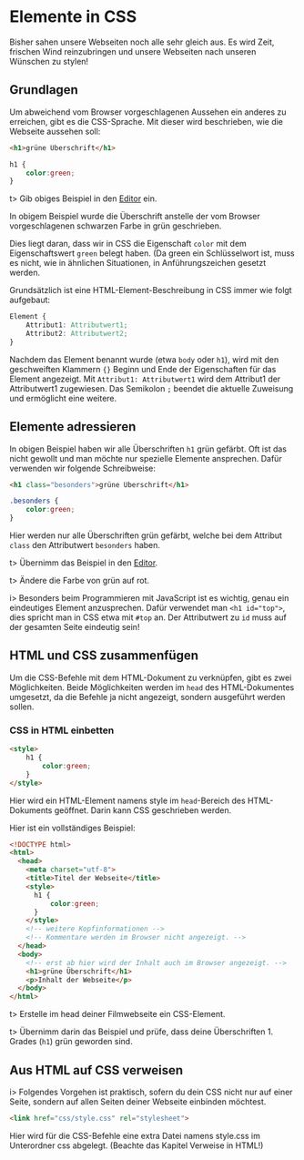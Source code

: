 # Elemente in CSS

Bisher sahen unsere Webseiten noch alle sehr gleich aus. Es wird Zeit, frischen Wind reinzubringen und unsere Webseiten nach unseren Wünschen zu stylen!

## Grundlagen

Um abweichend vom Browser vorgeschlagenen Aussehen ein anderes zu erreichen, gibt es die CSS-Sprache. Mit dieser wird beschrieben, wie die Webseite aussehen soll:

```html
<h1>grüne Überschrift</h1>
```

```css
h1 {
	color:green;
}
```

t> Gib obiges Beispiel in den [Editor](https://eule27.de/t/C8Z8F) ein.					

In obigem Beispiel wurde die Überschrift anstelle der vom Browser vorgeschlagenen schwarzen Farbe in grün geschrieben.

Dies liegt daran, dass wir in CSS die Eigenschaft `color` mit dem Eigenschaftswert `green` belegt haben. (Da green ein Schlüsselwort ist, muss es nicht, wie in ähnlichen Situationen, in Anführungszeichen gesetzt werden.

Grundsätzlich ist eine HTML-Element-Beschreibung in CSS immer wie folgt aufgebaut:

```css
Element {
	Attribut1: Attributwert1; 
	Attribut2: Attributwert2;
}
```

Nachdem das Element benannt wurde (etwa `body` oder `h1`), wird mit den geschweiften Klammern `{}` Beginn und Ende der Eigenschaften für das Element angezeigt. Mit `Attribut1: Attributwert1` wird dem Attribut1 der Attributwert1 zugewiesen. Das Semikolon `;` beendet die aktuelle Zuweisung und ermöglicht eine weitere.

## Elemente adressieren

In obigen Beispiel haben wir alle Überschriften `h1` grün gefärbt. Oft ist das nicht gewollt und man möchte nur spezielle Elemente ansprechen. Dafür verwenden wir folgende Schreibweise: 

```html
<h1 class="besonders">grüne Überschrift</h1>
```

```css
.besonders {
	color:green;
}
```

Hier werden nur alle Überschriften grün gefärbt, welche bei dem Attribut `class` den Attributwert `besonders` haben.

t> Übernimm das Beispiel in den [Editor](https://eule27.de/t/C8Z8F). 

t> Ändere die Farbe von grün auf rot.

i> Besonders beim Programmieren mit JavaScript ist es wichtig, genau ein eindeutiges Element anzusprechen. Dafür verwendet man `<h1 id="top">`, dies spricht man in CSS etwa mit `#top` an. Der Attributwert zu `id` muss auf der gesamten Seite eindeutig sein!



## HTML und CSS zusammenfügen

Um die CSS-Befehle mit dem HTML-Dokument zu verknüpfen, gibt es zwei Möglichkeiten. Beide Möglichkeiten werden im `head` des HTML-Dokumentes umgesetzt, da die Befehle ja nicht angezeigt, sondern ausgeführt werden sollen.

### CSS in HTML einbetten

```html
<style> 
	h1 {
		color:green;
	} 
</style>
```

Hier wird ein HTML-Element namens style im `head`-Bereich des HTML-Dokuments geöffnet. Darin kann CSS geschrieben werden.

Hier ist ein vollständiges Beispiel:

```html
<!DOCTYPE html>
<html>
  <head>
	<meta charset="utf-8">
	<title>Titel der Webseite</title>
    <style> 
      h1 {
          color:green;
      } 
	</style>
	<!-- weitere Kopfinformationen -->
	<!-- Kommentare werden im Browser nicht angezeigt. -->
  </head>
  <body>
	<!-- erst ab hier wird der Inhalt auch im Browser angezeigt. -->
	<h1>grüne Überschrift</h1>
    <p>Inhalt der Webseite</p>
  </body>
</html>
```

t> Erstelle im head deiner Filmwebseite ein CSS-Element.

t> Übernimm darin das Beispiel und prüfe, dass deine Überschriften 1. Grades (`h1`) grün geworden sind. 



## Aus HTML auf CSS verweisen

i> Folgendes Vorgehen ist praktisch, sofern du dein CSS nicht nur auf einer Seite, sondern auf allen Seiten deiner Webseite einbinden möchtest.

```html
<link href="css/style.css" rel="stylesheet">
```

Hier wird für die CSS-Befehle eine extra Datei namens style.css im Unterordner css abgelegt. (Beachte das Kapitel Verweise in HTML!)

